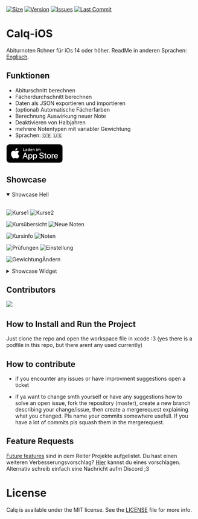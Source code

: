 [![Size](https://img.shields.io/github/repo-size/AKORA-Studios/Calq?color=428FE3&label=SIZE&style=for-the-badge)](https://apps.apple.com/tt/app/calq-abiturnoten/id1605925893?uo=2)
[![Version](https://img.shields.io/github/v/release/AKORA-Studios/Calq?color=428FE3&label=Version&style=for-the-badge)](https://apps.apple.com/tt/app/calq-abiturnoten/id1605925893?uo=2)
[![Issues](https://img.shields.io/github/issues/AKORA-Studios/Calq?color=428FE3&label=Issues&style=for-the-badge)](https://apps.apple.com/tt/app/calq-abiturnoten/id1605925893?uo=2)
[![Last Commit](https://img.shields.io/github/last-commit/AKORA-Studios/Calq/master?color=428FE3&label=lastcommit&style=for-the-badge)](https://apps.apple.com/tt/app/calq-abiturnoten/id1605925893?uo=2)

# Calq-iOS

Abiturnoten Rchner für iOs 14 oder höher.
ReadMe in anderen Sprachen: [Englisch](https://github.com/AKORA-Studios/Calq/blob/master/README.en.md).

## Funktionen

- Abiturschnitt berechnen
- Fächerdurchschnitt berechnen
- Daten als JSON exportieren und importieren
- (optional) Automatische Fächerfarben
- Berechnung Auswirkung neuer Note
- Deaktivieren von Halbjahren
- mehrere Notentypen mit variabler Gewichtung
- Sprachen: 🇩🇪 🇺🇸

[<img src="resources/appstoreImage.svg" height="50">](https://apps.apple.com/tt/app/calq-abiturnoten/id1605925893?uo=2)
<br>

## Showcase

<details open>
<summary>Showcase Hell</summary>
<br>
  
![Kurse1](https://media.discordapp.net/attachments/867129329363976212/1075423171869675631/Simulator_Screen_Shot_iPhone_14_Pro_2023_02_15_at_06_10_04.png?width=309&height=669)
![Kurse2](https://media.discordapp.net/attachments/867129329363976212/1075432909852381234/Simulator_Screen_Shot_iPhone_14_Pro_2023_02_15_at_06_13_22.png?width=309&height=669)

![Kursübersicht](https://media.discordapp.net/attachments/867129329363976212/1075423170997260389/Simulator_Screen_Shot_iPhone_14_Pro_2023_02_15_at_06_12_50.png?width=309&height=669)
![Neue Noten](https://media.discordapp.net/attachments/867129329363976212/1075432909491679253/simulator_screenshot_36F6B44E-54EE-4902-952A-C98A936B511F.png?width=309&height=669)

![Kursinfo](https://media.discordapp.net/attachments/867129329363976212/1075423172775645244/Simulator_Screen_Shot_iPhone_14_Pro_2023_02_15_at_06_11_11.png?width=309&height=669)
![Noten](https://media.discordapp.net/attachments/867129329363976212/1075423173002149948/Simulator_Screen_Shot_iPhone_14_Pro_2023_02_15_at_06_11_17.png?width=309&height=669)

![Prüfungen](https://media.discordapp.net/attachments/867129329363976212/1078048575604396092/Simulator_Screen_Shot_-_iPhone_14_-_2023-02-22_at_21.19.21.png?width=309&height=670)
![Einstellung](https://media.discordapp.net/attachments/867129329363976212/1075423173220245554/Simulator_Screen_Shot_iPhone_14_Pro_2023_02_15_at_06_11_22.png?width=309&height=669)

![GewichtungÄndern](https://media.discordapp.net/attachments/867129329363976212/1110268846188806204/Simulator_Screenshot_-_iPhone_14_-_2023-05-22_at_20.10.43.png?width=310&height=670)

</details>

<details closed>
<summary>Showcase Widget</summary>
<br>
  
![Dunkel](https://media.discordapp.net/attachments/867129329363976212/961320549760499802/unknown.png?width=309&height=670)
![Hell](https://media.discordapp.net/attachments/867129329363976212/961320571247927306/unknown.png?width=309&height=670)
</details
<br>

## Contributors

<a href = "https://github.com/Tanu-N-Prabhu/Python/graphs/contributors">
  <img src = "https://contrib.rocks/image?repo=AKORA-Studios/Calq"/>
</a>

## How to Install and Run the Project

Just clone the repo and open the workspace file in xcode :3
(yes there is a podfile in this repo, but there arent any used currently)

## How to contribute

- if you encounter any issues or have improvment suggestions open a ticket

- if ya want to change smth yourself or have any suggestions how to solve an open issue, fork the repository (master), create a new branch describing your change/issue, then create a mergerequest explaining what you changed. Pls name your commits somewhere usefull. If you have a lot of commits pls squash them in the mergerequest.

## Feature Requests

[Future features](https://github.com/AKORA-Studios/Calq/projects2) sind in dem Reiter Projekte aufgelistet. Du hast einen weiteren Verbesserungsvorschlag? [Hier](https://github.com/AKORA-Studios/Calq/issues) kannst du eines vorschlagen.
Alternativ schreib einfach eine Nachricht aufm Discord ;3

# License

Calq is available under the MIT license. See the [LICENSE](https://github.com/AKORA-Studios/Calq-iOS/blob/main/LICENSE) file for more info.
